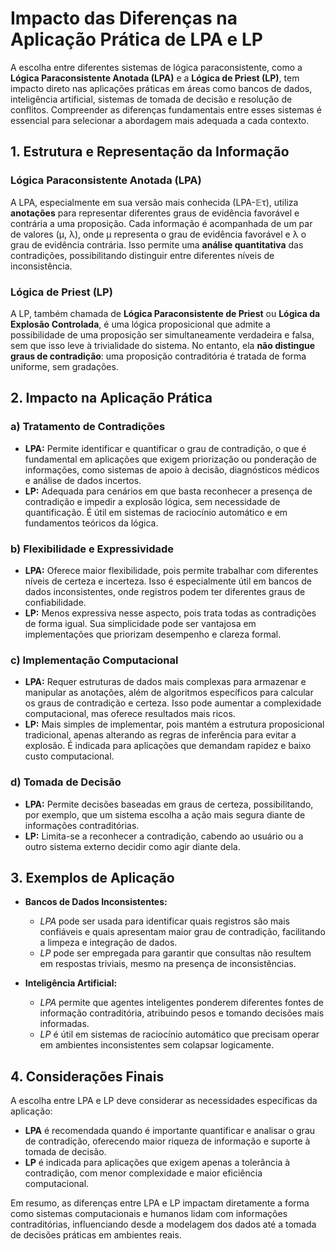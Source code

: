 
# Impacto das Diferenças na Aplicação Prática de LPA e LP

A escolha entre diferentes sistemas de lógica paraconsistente, como a **Lógica Paraconsistente Anotada (LPA)** e a **Lógica de Priest (LP)**, tem impacto direto nas aplicações práticas em áreas como bancos de dados, inteligência artificial, sistemas de tomada de decisão e resolução de conflitos. Compreender as diferenças fundamentais entre esses sistemas é essencial para selecionar a abordagem mais adequada a cada contexto.

## 1. Estrutura e Representação da Informação

### Lógica Paraconsistente Anotada (LPA)

A LPA, especialmente em sua versão mais conhecida (LPA-𝔼τ), utiliza **anotações** para representar diferentes graus de evidência favorável e contrária a uma proposição. Cada informação é acompanhada de um par de valores (μ, λ), onde μ representa o grau de evidência favorável e λ o grau de evidência contrária. Isso permite uma **análise quantitativa** das contradições, possibilitando distinguir entre diferentes níveis de inconsistência.

### Lógica de Priest (LP)

A LP, também chamada de **Lógica Paraconsistente de Priest** ou **Lógica da Explosão Controlada**, é uma lógica proposicional que admite a possibilidade de uma proposição ser simultaneamente verdadeira e falsa, sem que isso leve à trivialidade do sistema. No entanto, ela **não distingue graus de contradição**: uma proposição contraditória é tratada de forma uniforme, sem gradações.

## 2. Impacto na Aplicação Prática

### a) Tratamento de Contradições

- **LPA:** Permite identificar e quantificar o grau de contradição, o que é fundamental em aplicações que exigem priorização ou ponderação de informações, como sistemas de apoio à decisão, diagnósticos médicos e análise de dados incertos.
- **LP:** Adequada para cenários em que basta reconhecer a presença de contradição e impedir a explosão lógica, sem necessidade de quantificação. É útil em sistemas de raciocínio automático e em fundamentos teóricos da lógica.

### b) Flexibilidade e Expressividade

- **LPA:** Oferece maior flexibilidade, pois permite trabalhar com diferentes níveis de certeza e incerteza. Isso é especialmente útil em bancos de dados inconsistentes, onde registros podem ter diferentes graus de confiabilidade.
- **LP:** Menos expressiva nesse aspecto, pois trata todas as contradições de forma igual. Sua simplicidade pode ser vantajosa em implementações que priorizam desempenho e clareza formal.

### c) Implementação Computacional

- **LPA:** Requer estruturas de dados mais complexas para armazenar e manipular as anotações, além de algoritmos específicos para calcular os graus de contradição e certeza. Isso pode aumentar a complexidade computacional, mas oferece resultados mais ricos.
- **LP:** Mais simples de implementar, pois mantém a estrutura proposicional tradicional, apenas alterando as regras de inferência para evitar a explosão. É indicada para aplicações que demandam rapidez e baixo custo computacional.

### d) Tomada de Decisão

- **LPA:** Permite decisões baseadas em graus de certeza, possibilitando, por exemplo, que um sistema escolha a ação mais segura diante de informações contraditórias.
- **LP:** Limita-se a reconhecer a contradição, cabendo ao usuário ou a outro sistema externo decidir como agir diante dela.

## 3. Exemplos de Aplicação

- **Bancos de Dados Inconsistentes:**  
  - *LPA* pode ser usada para identificar quais registros são mais confiáveis e quais apresentam maior grau de contradição, facilitando a limpeza e integração de dados.
  - *LP* pode ser empregada para garantir que consultas não resultem em respostas triviais, mesmo na presença de inconsistências.

- **Inteligência Artificial:**  
  - *LPA* permite que agentes inteligentes ponderem diferentes fontes de informação contraditória, atribuindo pesos e tomando decisões mais informadas.
  - *LP* é útil em sistemas de raciocínio automático que precisam operar em ambientes inconsistentes sem colapsar logicamente.

## 4. Considerações Finais

A escolha entre LPA e LP deve considerar as necessidades específicas da aplicação:

- **LPA** é recomendada quando é importante quantificar e analisar o grau de contradição, oferecendo maior riqueza de informação e suporte à tomada de decisão.
- **LP** é indicada para aplicações que exigem apenas a tolerância à contradição, com menor complexidade e maior eficiência computacional.

Em resumo, as diferenças entre LPA e LP impactam diretamente a forma como sistemas computacionais e humanos lidam com informações contraditórias, influenciando desde a modelagem dos dados até a tomada de decisões práticas em ambientes reais.
```
